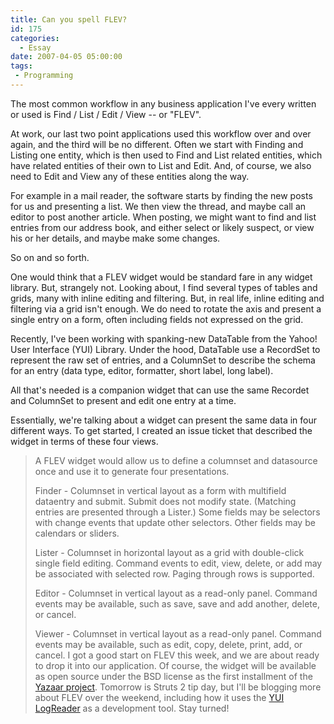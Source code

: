 ```yaml
---
title: Can you spell FLEV?
id: 175
categories:
  - Essay
date: 2007-04-05 05:00:00
tags:
 - Programming
---
```


The most common workflow in any business application I've every written or used is Find / List / Edit / View -- or "FLEV".

At work, our last two point applications used this workflow over and over again, and the third will be no different. Often we start with Finding and Listing one entity, which is then used to Find and List related entities, which have related entities of their own to List and Edit. And, of course, we also need to Edit and View any of these entities along the way.

For example in a mail reader, the software starts by finding the new posts for us and presenting a list. We then view the thread, and maybe call an editor to post another article. When posting, we might want to find and list entries from our address book, and either select or likely suspect, or view his or her details, and maybe make some changes.

So on and so forth.

One would think that a FLEV widget would be standard fare in any widget library. But, strangely not. Looking about, I find several types of tables and grids, many with inline editing and filtering. But, in real life, inline editing and filtering via a grid isn't enough. We do need to rotate the axis and present a single entry on a form, often including fields not expressed on the grid.

Recently, I've been working with spanking-new DataTable from the Yahoo! User Interface (YUI) Library. Under the hood, DataTable use a RecordSet to represent the raw set of entries, and a ColumnSet to describe the schema for an entry (data type, editor, formatter, short label, long label).

All that's needed is a companion widget that can use the same Recordet and ColumnSet to present and edit one entry at a time.

Essentially, we're talking about a widget can present the same data in four different ways. To get started, I created an issue ticket that described the widget in terms of these four views.
> A FLEV widget would allow us to define a columnset and datasource once and use it to generate four presentations.
> 
> Finder - Columnset in vertical layout as a form with multifield dataentry and submit. Submit does not modify state. (Matching entries are presented through a Lister.) Some fields may be selectors with change events that update other selectors. Other fields may be calendars or sliders.
> 
> Lister - Columnset in horizontal layout as a grid with double-click single field editing. Command events to edit, view, delete, or add may be associated with selected row. Paging through rows is supported.
> 
> Editor - Columnset in vertical layout as a read-only panel. Command events may be available, such as save, save and add another, delete, or cancel.
> 
> Viewer - Columnset in vertical layout as a read-only panel. Command events may be available, such as edit, copy, delete, print, add, or cancel.
I got a good start on FLEV this week, and we are about ready to drop it into our application. Of course, the widget will be available as open source under the BSD license as the first installment of the [Yazaar project](http://jroller.com/page/TedHusted?entry=cathedral). Tomorrow is Struts 2 tip day, but I'll be blogging more about FLEV over the weekend, including how it uses the [YUI LogReader](http://jroller.com/page/TedHusted?entry=yui_logreader) as a development tool. Stay turned!